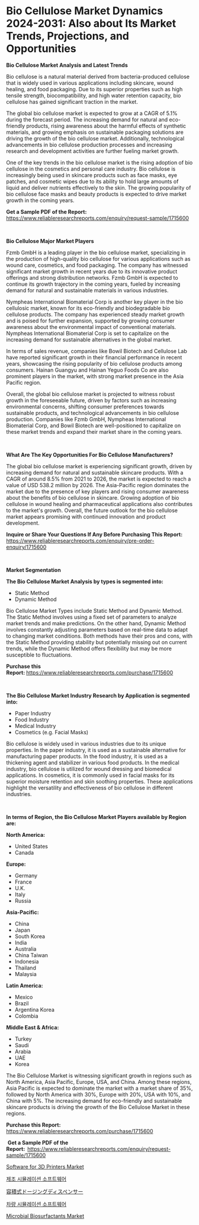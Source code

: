 <p><h1>Bio Cellulose Market Dynamics 2024-2031: Also about Its Market Trends, Projections, and Opportunities</h1></p><p><strong>Bio Cellulose Market Analysis and Latest Trends</strong></p>
<p><p>Bio cellulose is a natural material derived from bacteria-produced cellulose that is widely used in various applications including skincare, wound healing, and food packaging. Due to its superior properties such as high tensile strength, biocompatibility, and high water retention capacity, bio cellulose has gained significant traction in the market.</p><p>The global bio cellulose market is expected to grow at a CAGR of 5.1% during the forecast period. The increasing demand for natural and eco-friendly products, rising awareness about the harmful effects of synthetic materials, and growing emphasis on sustainable packaging solutions are driving the growth of the bio cellulose market. Additionally, technological advancements in bio cellulose production processes and increasing research and development activities are further fueling market growth.</p><p>One of the key trends in the bio cellulose market is the rising adoption of bio cellulose in the cosmetics and personal care industry. Bio cellulose is increasingly being used in skincare products such as face masks, eye patches, and cosmetic wipes due to its ability to hold large amounts of liquid and deliver nutrients effectively to the skin. The growing popularity of bio cellulose face masks and beauty products is expected to drive market growth in the coming years.</p></p>
<p><strong>Get a Sample PDF of the Report:&nbsp;</strong> <a href="https://www.reliableresearchreports.com/enquiry/request-sample/1715600">https://www.reliableresearchreports.com/enquiry/request-sample/1715600</a></p>
<p>&nbsp;</p>
<p><strong>Bio Cellulose Major Market Players</strong></p>
<p><p>Fzmb GmbH is a leading player in the bio cellulose market, specializing in the production of high-quality bio cellulose for various applications such as wound care, cosmetics, and food packaging. The company has witnessed significant market growth in recent years due to its innovative product offerings and strong distribution networks. Fzmb GmbH is expected to continue its growth trajectory in the coming years, fueled by increasing demand for natural and sustainable materials in various industries.</p><p>Nympheas International Biomaterial Corp is another key player in the bio cellulosic market, known for its eco-friendly and biodegradable bio cellulose products. The company has experienced steady market growth and is poised for further expansion, supported by growing consumer awareness about the environmental impact of conventional materials. Nympheas International Biomaterial Corp is set to capitalize on the increasing demand for sustainable alternatives in the global market.</p><p>In terms of sales revenue, companies like Bowil Biotech and Cellulose Lab have reported significant growth in their financial performance in recent years, showcasing the rising popularity of bio cellulose products among consumers. Hainan Guangyu and Hainan Yeguo Foods Co are also prominent players in the market, with strong market presence in the Asia Pacific region.</p><p>Overall, the global bio cellulose market is projected to witness robust growth in the foreseeable future, driven by factors such as increasing environmental concerns, shifting consumer preferences towards sustainable products, and technological advancements in bio cellulose production. Companies like Fzmb GmbH, Nympheas International Biomaterial Corp, and Bowil Biotech are well-positioned to capitalize on these market trends and expand their market share in the coming years.</p></p>
<p>&nbsp;</p>
<p><strong>What Are The Key Opportunities For Bio Cellulose Manufacturers?</strong></p>
<p><p>The global bio cellulose market is experiencing significant growth, driven by increasing demand for natural and sustainable skincare products. With a CAGR of around 8.5% from 2021 to 2026, the market is expected to reach a value of USD 538.2 million by 2026. The Asia-Pacific region dominates the market due to the presence of key players and rising consumer awareness about the benefits of bio cellulose in skincare. Growing adoption of bio cellulose in wound healing and pharmaceutical applications also contributes to the market's growth. Overall, the future outlook for the bio cellulose market appears promising with continued innovation and product development.</p></p>
<p><strong>Inquire or Share Your Questions If Any Before Purchasing This Report:</strong> <a href="https://www.reliableresearchreports.com/enquiry/pre-order-enquiry/1715600">https://www.reliableresearchreports.com/enquiry/pre-order-enquiry/1715600</a></p>
<p>&nbsp;</p>
<p><strong>Market Segmentation</strong></p>
<p><strong>The Bio Cellulose Market Analysis by types is segmented into:</strong></p>
<p><ul><li>Static Method</li><li>Dynamic Method</li></ul></p>
<p><p>Bio Cellulose Market Types include Static Method and Dynamic Method. The Static Method involves using a fixed set of parameters to analyze market trends and make predictions. On the other hand, Dynamic Method involves constantly adjusting parameters based on real-time data to adapt to changing market conditions. Both methods have their pros and cons, with the Static Method providing stability but potentially missing out on current trends, while the Dynamic Method offers flexibility but may be more susceptible to fluctuations.</p></p>
<p><strong>Purchase this Report:&nbsp;</strong><a href="https://www.reliableresearchreports.com/purchase/1715600">https://www.reliableresearchreports.com/purchase/1715600</a></p>
<p>&nbsp;</p>
<p><strong>The Bio Cellulose Market Industry Research by Application is segmented into:</strong></p>
<p><ul><li>Paper Industry</li><li>Food Industry</li><li>Medical Industry</li><li>Cosmetics (e.g. Facial Masks)</li></ul></p>
<p><p>Bio cellulose is widely used in various industries due to its unique properties. In the paper industry, it is used as a sustainable alternative for manufacturing paper products. In the food industry, it is used as a thickening agent and stabilizer in various food products. In the medical industry, bio cellulose is utilized for wound dressing and biomedical applications. In cosmetics, it is commonly used in facial masks for its superior moisture retention and skin soothing properties. These applications highlight the versatility and effectiveness of bio cellulose in different industries.</p></p>
<p>&nbsp;</p>
<p><strong>In terms of Region, the Bio Cellulose Market Players available by Region are:</strong></p>
<p>
    <p> <strong> North America: </strong>
        <ul>
            <li>United States</li>
            <li>Canada</li>
        </ul>
        </p> 
    <p> <strong> Europe: </strong>
        <ul>
            <li>Germany</li>
            <li>France</li>
            <li>U.K.</li>
            <li>Italy</li>
            <li>Russia</li>
        </ul>
        </p> 
    <p> <strong> Asia-Pacific: </strong>
        <ul>
            <li>China</li>
            <li>Japan</li>
            <li>South Korea</li>
            <li>India</li>
            <li>Australia</li>
            <li>China Taiwan</li>
            <li>Indonesia</li>
            <li>Thailand</li>
            <li>Malaysia</li>
        </ul>
        </p> 
    <p> <strong> Latin America: </strong>
        <ul>
            <li>Mexico</li>
            <li>Brazil</li>
            <li>Argentina Korea</li>
            <li>Colombia</li>
        </ul>
        </p> 
    <p> <strong> Middle East & Africa: </strong>
        <ul>
            <li>Turkey</li>
            <li>Saudi</li>
            <li>Arabia</li>
            <li>UAE</li>
            <li>Korea</li>
        </ul>
    </p>
    </p>
<p><p>The Bio Cellulose Market is witnessing significant growth in regions such as North America, Asia Pacific, Europe, USA, and China. Among these regions, Asia Pacific is expected to dominate the market with a market share of 35%, followed by North America with 30%, Europe with 20%, USA with 10%, and China with 5%. The increasing demand for eco-friendly and sustainable skincare products is driving the growth of the Bio Cellulose Market in these regions.</p></p>
<p><strong>Purchase this Report: </strong><a href="https://www.reliableresearchreports.com/purchase/1715600">https://www.reliableresearchreports.com/purchase/1715600</a></p>
<p>&nbsp;<strong>Get a Sample PDF of the Report:&nbsp;&nbsp;</strong><a href="https://www.reliableresearchreports.com/enquiry/request-sample/1715600">https://www.reliableresearchreports.com/enquiry/request-sample/1715600</a></p>
<p><strong></strong></p>
<p><p><a href="https://summer-dogwood-3e9.notion.site/Software-for-3D-Printers-Market-Offer-Valuable-Insights-into-Market-Size-Market-Share-Market-Trend-146b473b472b423699ba1160b2627183">Software for 3D Printers Market</a></p><p><a href="https://medium.com/@timothychapman46/%EC%A0%9C%EC%A1%B0-%EC%8B%9C%EB%AE%AC%EB%A0%88%EC%9D%B4%EC%85%98-%EC%86%8C%ED%94%84%ED%8A%B8%EC%9B%A8%EC%96%B4-%EC%8B%9C%EC%9E%A5-%EA%B7%9C%EB%AA%A8-%EC%8B%9C%EC%9E%A5-%EC%A0%84%EB%A7%9D-%EB%B0%8F-%EC%8B%9C%EC%9E%A5-%EC%98%88%EC%B8%A1-2024%EB%85%84%EB%B6%80%ED%84%B0-2031%EB%85%84%EA%B9%8C%EC%A7%80-a82257136a1c">제조 시뮬레이션 소프트웨어</a></p><p><a href="https://medium.com/@aliciahaley1989/%E4%BD%93%E7%A9%8D%E8%A8%88%E9%87%8F%E3%83%87%E3%82%A3%E3%82%B9%E3%83%9A%E3%83%B3%E3%82%B5%E3%83%BC%E5%B8%82%E5%A0%B4%E8%A6%8F%E6%A8%A1%E3%81%AF-%E3%82%B0%E3%83%AD%E3%83%BC%E3%83%90%E3%83%AB%E7%94%A3%E6%A5%AD%E3%81%AB%E3%81%8A%E3%81%91%E3%82%8B%E6%9C%80%E9%81%A9%E3%81%AA%E3%83%9E%E3%83%BC%E3%82%B1%E3%83%86%E3%82%A3%E3%83%B3%E3%82%B0%E3%83%81%E3%83%A3%E3%83%8D%E3%83%AB%E3%82%92%E6%98%8E%E3%82%89%E3%81%8B%E3%81%AB%E3%81%97%E3%81%BE%E3%81%99-cedaae48340e">容積式ドージングディスペンサー</a></p><p><a href="https://medium.com/@timothychapman46/%EC%B0%A8%EB%9F%89-%EC%8B%9C%EB%AE%AC%EB%A0%88%EC%9D%B4%EC%85%98-%EC%86%8C%ED%94%84%ED%8A%B8%EC%9B%A8%EC%96%B4-%EC%8B%9C%EC%9E%A5-%EC%A1%B0%EC%82%AC-%EB%B3%B4%EA%B3%A0%EC%84%9C-%EA%B7%B8-%EC%97%AD%EC%82%AC-%EB%B0%8F-2024%EB%85%84%EB%B6%80%ED%84%B0-2031%EB%85%84%EA%B9%8C%EC%A7%80-%EC%98%88%EC%B8%A1-bc8b52da7951">차량 시뮬레이션 소프트웨어</a></p><p><a href="https://view.publitas.com/reportprime-1/microbial-biosurfactants-market-size-2024-2031-global-industrial-analysis-key-geographical-regions-market-share-top-key-players-product-types-and-forecast-research-report/">Microbial Biosurfactants Market</a></p></p>